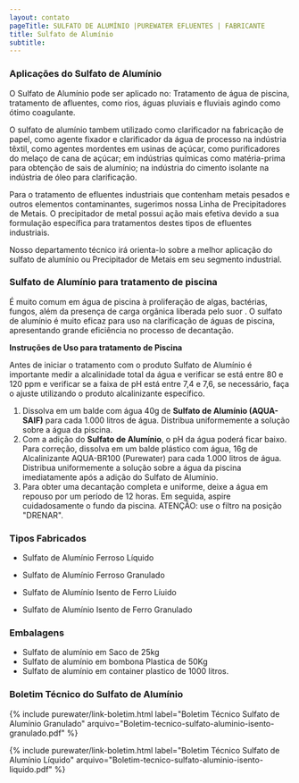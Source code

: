 ```yaml
---
layout: contato
pageTitle: SULFATO DE ALUMÍNIO |PUREWATER EFLUENTES | FABRICANTE
title: Sulfato de Alumínio
subtitle: 
---
```

### **Aplicações do Sulfato de Alumínio**

O Sulfato de Alumínio pode ser aplicado no: Tratamento de água de piscina, tratamento de afluentes, como rios, águas pluviais e fluviais agindo como ótimo coagulante. 

O sulfato de alumínio tambem utilizado como clarificador na fabricação de papel, como agente fixador e clarificador da água de processo na indústria têxtil, como agentes mordentes em usinas de açúcar, como purificadores do melaço de cana de açúcar; em indústrias químicas como matéria-prima para obtenção de sais de alumínio; na indústria do cimento isolante na indústria de óleo para clarificação.

Para o tratamento de efluentes industriais que contenham metais pesados e outros elementos contaminantes, sugerimos nossa Linha de Precipitadores de Metais. O precipitador de metal possui ação mais efetiva devido a sua formulação específica para tratamentos destes tipos de efluentes industriais.

Nosso departamento técnico irá orienta-lo sobre a melhor aplicação do sulfato de alumínio ou Precipitador de Metais em seu segmento industrial.

### **Sulfato de Alumínio para tratamento de piscina**

É muito comum em água de piscina à proliferação de algas, bactérias, fungos, além da presença de carga orgânica liberada pelo suor . 
O sulfato de alumínio é muito eficaz para uso na clarificação de águas de piscina, apresentando grande eficiência no processo de decantação.

**Instruções de Uso para tratamento de Piscina**

Antes de iniciar o tratamento com o produto Sulfato de Alumínio é importante medir a alcalinidade total da água e verificar se está entre 80 e 120 ppm e verificar se a faixa de pH está entre 7,4 e 7,6, se necessário, faça o ajuste utilizando o produto alcalinizante específico.
>
1. Dissolva em um balde com água 40g de **Sulfato de Alumínio (AQUA-SAIF)** para cada 1.000 litros de água. Distribua uniformemente a solução sobre a água da piscina.
2. Com a adição do **Sulfato de Alumínio**, o pH da água poderá ficar baixo. Para correção, dissolva em um balde plástico com água, 16g de Alcalinizante AQUA-BR100 (Purewater) para cada 1.000 litros de água. Distribua uniformemente a solução sobre a água da piscina imediatamente após a adição do Sulfato de Alumínio.
3. Para obter uma decantação completa e uniforme, deixe a água em repouso por um período de 12 horas. Em seguida, aspire cuidadosamente o fundo da piscina. ATENÇÃO: use o filtro na posição "DRENAR".
>

### **Tipos Fabricados**

- Sulfato de Alumínio Ferroso Líquido 
- Sulfato de Alumínio Ferroso Granulado

- Sulfato de Alumínio Isento de Ferro Líuido
- Sulfato de Alumínio Isento de Ferro Granulado

### **Embalagens**

- Sulfato de alumínio em Saco de 25kg
- Sulfato de alumínio em bombona Plastica de 50Kg
- Sulfato de alumínio em container plastico de 1000 litros.

### **Boletim Técnico do Sulfato de Alumínio**

{% include purewater/link-boletim.html 
   label="Boletim Técnico Sulfato de Alumínio Granulado" 
   arquivo="Boletim-tecnico-sulfato-aluminio-isento-granulado.pdf" %}

{% include purewater/link-boletim.html 
    label="Boletim Técnico Sulfato de Alumínio Líquido" 
    arquivo="Boletim-tecnico-sulfato-aluminio-isento-liquido.pdf" %}
